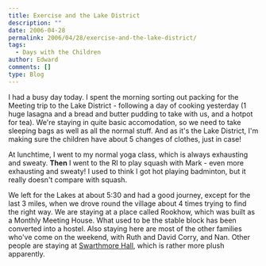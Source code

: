 ```yaml
---
title: Exercise and the Lake District
description: ""
date: 2006-04-28
permalink: 2006/04/28/exercise-and-the-lake-district/
tags:
  - Days with the Children
author: Edward
comments: []
type: Blog
---
```


I had a busy day today. I spent the morning sorting out packing for the
Meeting trip to the Lake District - following a day of cooking yesterday
(1 huge lasagna and a bread and butter pudding to take with us, and a
hotpot for tea). We\'re staying in quite basic accomodation, so we need
to take sleeping bags as well as all the normal stuff. And as it\'s the
Lake District, I\'m making sure the children have about 5 changes of
clothes, just in case!

At lunchtime, I went to my normal yoga class, which is always exhausting
and sweaty. **Then** I went to the RI to play squash with Mark - even
more exhausting and sweaty! I used to think I got hot playing badminton,
but it really doesn\'t compare with squash.

We left for the Lakes at about 5:30 and had a good journey, except for
the last 3 miles, when we drove round the village about 4 times trying
to find the right way. We are staying at a place called Rookhow, which
was built as a Monthly Meeting House. What used to be the stable block
has been converted into a hostel. Also staying here are most of the
other families who\'ve come on the weekend, with Ruth and David Corry,
and Nan. Other people are staying at [Swarthmore Hall][1], which is
rather more plush apparently.



[1]: https://www.swarthmoorhall.co.uk
